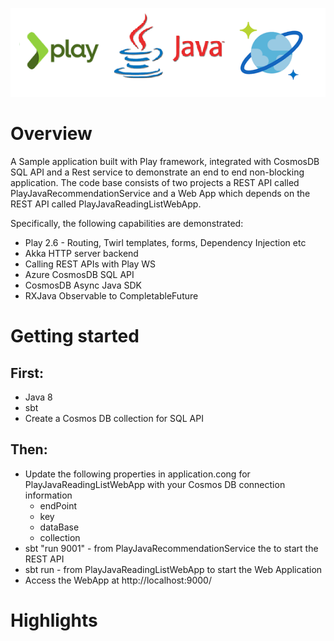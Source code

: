 ![](logo.png)

# Overview
A Sample application built with Play framework, integrated with CosmosDB SQL API and a Rest service to demonstrate an end to end non-blocking application. The code base consists of two  projects a REST API called PlayJavaRecommendationService and a Web App which depends on the REST API called PlayJavaReadingListWebApp.

Specifically, the following capabilities are demonstrated:
* Play 2.6 - Routing, Twirl templates, forms, Dependency Injection etc
* Akka HTTP server backend
* Calling REST APIs with Play WS
* Azure CosmosDB SQL API
* CosmosDB Async Java SDK
* RXJava Observable to CompletableFuture

# Getting started

## First:
 * Java 8
 * sbt
 * Create a Cosmos DB collection for SQL API

## Then:
* Update the following properties in application.cong for PlayJavaReadingListWebApp with your Cosmos DB connection information
  - endPoint
  - key
  - dataBase
  - collection
* sbt "run 9001" - from PlayJavaRecommendationService the to start the REST API 
* sbt run - from PlayJavaReadingListWebApp to start the Web Application
* Access the WebApp at http://localhost:9000/

# Highlights



